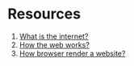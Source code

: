 # Resources 

1. [What is the internet?](https://youtu.be/XE_FPEFpHt4)
2. [How the web works?](https://youtu.be/hJHvdBlSxug) 
3. [How browser render a website?](https://youtu.be/SmE4OwHztCc)